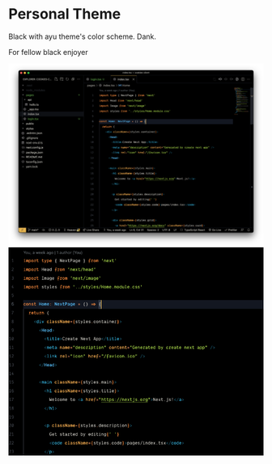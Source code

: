 # Personal Theme

Black with ayu theme's color scheme. Dank.

For fellow black enjoyer

![Sample](https://github.com/ldriko/aldrico-s/blob/main/images/sample.png?raw=true)
![Sample2](https://github.com/ldriko/aldrico-s/blob/main/images/sample2.png?raw=true)
